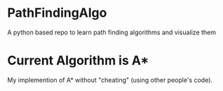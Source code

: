 # PathFindingAlgo
A python based repo to learn path finding algorithms and visualize them

# Current Algorithm is A*
My implemention of A* without "cheating" (using other people's code).
